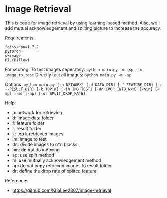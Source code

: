 # Image Retrieval

This is code for image retrieval by using learning-based method. Also, we add mutual acknowledgement and spliting picture to increase the accuracy.

Requirements:

    faiss-gpu=1.7.2
    pytorch
    skimage
    PIL(Pillow)

For scoring:
    To test images seperately:
    ``` python main.py -m -sp -im image_to_test ```
    Directly test all images:
    ``` python main.py -m -sp ```

Options:
    ``` python main.py [-n NETWORK] [-d DATA_DIR] [-f FEATURE_DIR] [-r --RESULT_DIR] [-k TOP_K] [-im IMG_TEST] [-dn CROP_INTO_NxN] [-nin] [-sp] [-m] [-np] [-dr SPLIT_DROP_RATE] ```

Help:
- n: network for retrieving
- d: image data folder
- f: feature folder
- r: result folder
- k: top k retrieved images
- im: image to test
- dn: divide images to n*n blocks
- nin: do not do indexing
- sp: use split method
- m: use mutually acknowledgement method
- np: do not copy retrieved images to result folder
- dr: define the drop rate of splited feature

Reference:
- https://github.com/KhaLee2307/image-retrieval